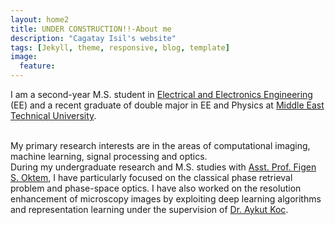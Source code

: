 ```yaml
---
layout: home2
title: UNDER CONSTRUCTION!!-About me
description: "Cagatay Isil's website"
tags: [Jekyll, theme, responsive, blog, template]
image:
  feature: 
---
```



I am a second-year M.S. student in <a href="https://eee.metu.edu.tr/" target="_blank">Electrical and Electronics Engineering</a> (EE) and a recent graduate of double major in EE and Physics at <a href="http://www.metu.edu.tr/" target="_blank">Middle East Technical University</a>.

<br />
My primary research interests are in the areas of computational imaging, machine learning, signal processing and optics.

<br />
During my undergraduate research and M.S. studies with <a href="https://blog.metu.edu.tr/figeno/" target="_blank">Asst. Prof. Figen S. Oktem</a>, I have particularly focused on the classical phase retrieval problem and phase-space optics. I have also worked on the resolution enhancement of microscopy images by exploiting deep learning algorithms and representation learning under the supervision of <a href="https://www.linkedin.com/in/aykut-ko%C3%A7-9a37abb5/" target="_blank">Dr. Aykut Koc</a>.



